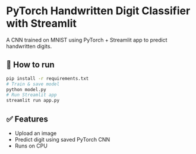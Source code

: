 # PyTorch Handwritten Digit Classifier with Streamlit

A CNN trained on MNIST using PyTorch + Streamlit app to predict handwritten digits.

## 🚀 How to run

```bash
pip install -r requirements.txt
# Train & save model
python model.py
# Run Streamlit app
streamlit run app.py
```

## ✅ Features
- Upload an image
- Predict digit using saved PyTorch CNN
- Runs on CPU